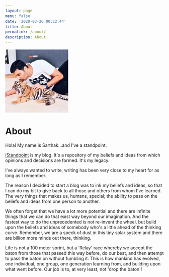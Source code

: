 ```yaml
---
layout: page
menu: false
date: '2020-03-26 00:22:44'
title: About
permalink: /about/
description: About
---
```

<img class="img-rounded" src="/assets/images/6.JPG" alt="Sarthak Garg" width="200">

# About

Hola! My name is Sarthak...and I've a standpoint. 

[iStandpoint](https://sarthakgarg.com) is my blog. It's a repository of my beliefs and ideas from which opinions and decisions are formed. It's my legacy.

I’ve always wanted to write, writing has been very close to my heart for as long as I remember. 

The reason I decided to start a blog was to ink my beliefs and ideas, so that I can do my bit to give back to all those and others from whom I've learned. The very things that makes us, humans, special; the ability to pass on the beliefs and ideas from one person to another.

We often forget that we have a lot more potential and there are infinite things that we can do that exist way beyond our imagination. And the fastest way to do the unprecedented is not re-invent the wheel, but build upon the beliefs and ideas of somebody who's a little ahead of the thinking curve. Remember, we are a speck of dust in this tiny solar system and there are billion more minds out there, thinking. 

Life is not a 100 meter sprint, but a 'Relay' race whereby we accept the baton from those that passed this way before, do our best, and then attempt to pass the baton on without fumbling it. This is how mankind has evolved, one individual, one group, one generation learning from, and building upon what went before. Our job is to, at very least, not 'drop the baton'!


